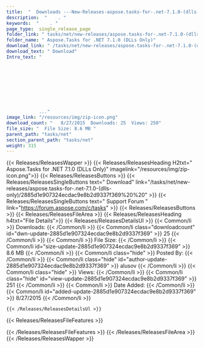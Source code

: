 ```yaml
---
title:  "  Downloads ---New-Releases-aspose.tasks-for-.net-7.1.0-(dlls-only) . " 
description:  "    . " 
keywords:  "    . " 
page_type:  single_release_page
folder_link: " tasks/net/new-releases/aspose.tasks-for-.net-7.1.0-(dlls-only)/"
folder_name: " Aspose.Tasks for .NET 7.1.0 (DLLs Only)"
download_link: " /tasks/net/new-releases/aspose.tasks-for-.net-7.1.0-(dlls-only)/2885d1e907324ecdac9e8b2d9337f369"
download_text: " Download"
Intro_text: " 

            

            

            

            

            ..."
image_link: "/resources/img/zip-icon.png"
download_count: "   8/27/2015  Downloads: 25  Views: 250"
file_size: "  File Size: 8.6 MB "
parent_path: "tasks/net"
section_parent_path: "tasks/net"
weight: 315
---
```


{{< Releases/ReleasesWapper >}}
  {{< Releases/ReleasesHeading H2txt=" Aspose.Tasks for .NET 7.1.0 (DLLs Only)" imagelink="/resources/img/zip-icon.png">}}
  {{< Releases/ReleasesButtons >}}
    {{< Releases/ReleasesSingleButtons text=" Download" link="/tasks/net/new-releases/aspose.tasks-for-.net-7.1.0-(dlls-only)/2885d1e907324ecdac9e8b2d9337f369%20%20" >}}
    {{< Releases/ReleasesSingleButtons text=" Support Forum " link="https://forum.aspose.com/c/tasks" >}}
  {{< Releases/ReleasesButtons >}}
  {{< Releases/ReleasesFileArea >}}
    {{< Releases/ReleasesHeading h4txt="File Details">}}
    {{< Releases/ReleasesDetailsUl >}}
            {{< Common/li  >}} Downloads: {{< /Common/li >}} 
      {{< Common/li class="downloadcount" id="dwn-update-2885d1e907324ecdac9e8b2d9337f369" >}} 25 {{< /Common/li >}} 
      {{< Common/li  >}} File Size: {{< /Common/li >}} 
      {{< Common/li id="size-update-2885d1e907324ecdac9e8b2d9337f369" >}} 8.6 MB {{< /Common/li >}} 
      {{< Common/li  class="hide" >}} Posted By: {{< /Common/li >}} 
      {{< Common/li class="hide" id="author-update-2885d1e907324ecdac9e8b2d9337f369" >}} alusov {{< /Common/li >}} 
      {{< Common/li class="hide"  >}} Views: {{< /Common/li >}} 
      {{< Common/li class="hide" id="view-update-2885d1e907324ecdac9e8b2d9337f369" >}} 251 {{< /Common/li >}} 
      {{< Common/li  >}} Date Added: {{< /Common/li >}} 
      {{< Common/li id="added-update-2885d1e907324ecdac9e8b2d9337f369" >}} 8/27/2015 {{< /Common/li >}} 

    {{< /Releases/ReleasesDetailsUl >}}

  {{< Releases/ReleasesFileFeatures >}}
      
  {{< /Releases/ReleasesFileFeatures >}}
 {{< /Releases/ReleasesFileArea >}}
{{< /Releases/ReleasesWapper >}}


